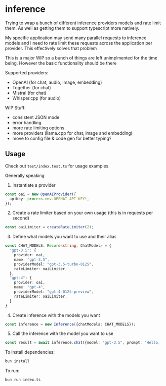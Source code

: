 # inference

Trying to wrap a bunch of different inference providers models and rate limit them. As well as getting them to support typescript more natively.

My specific application may send many parallel requests to inference models and I need to rate limit these requests across the application per provider. This effectively solves that problem

This is a major WIP so a bunch of things are left unimplmented for the time being. However the basic functionality should be there

Supported providers:
* OpenAI (for chat, audio, image, embedding)
* Together (for chat)
* Mistral (for chat)
* Whisper.cpp (for audio)

WIP Stuff:
* consistent JSON mode
* error handling
* more rate limiting options
* more providers (llama.cpp for chat, image and embedding)
* move to config file & code gen for better typing?

## Usage

Check out `test/index.test.ts` for usage examples.

Generally speaking

1. Instantiate a provider

```typescript
const oai = new OpenAIProvider({
  apiKey: process.env.OPENAI_API_KEY!,
});
```

2. Create a rate limiter based on your own usage (this is in requests per second)

```typescript
const oaiLimiter = createRateLimiter(2);
```

3. Define what models you want to use and their alias

```typescript
const CHAT_MODELS: Record<string, ChatModel> = {
  "gpt-3.5": {
    provider: oai,
    name: "gpt-3.5",
    providerModel: "gpt-3.5-turbo-0125",
    rateLimiter: oaiLimiter,
  },
  "gpt-4": {
    provider: oai,
    name: "gpt-4",
    providerModel: "gpt-4-0125-preview",
    rateLimiter: oaiLimiter,
  }
}
```

4. Create inference with the models you want

```typescript
const inference = new Inference({chatModels: CHAT_MODELS});
```

5. Call the inference with the model you want to use

```typescript
const result = await inference.chat({model: "gpt-3.5", prompt: "Hello, world!"});
```

To install dependencies:

```bash
bun install
```

To run:

```bash
bun run index.ts
```
